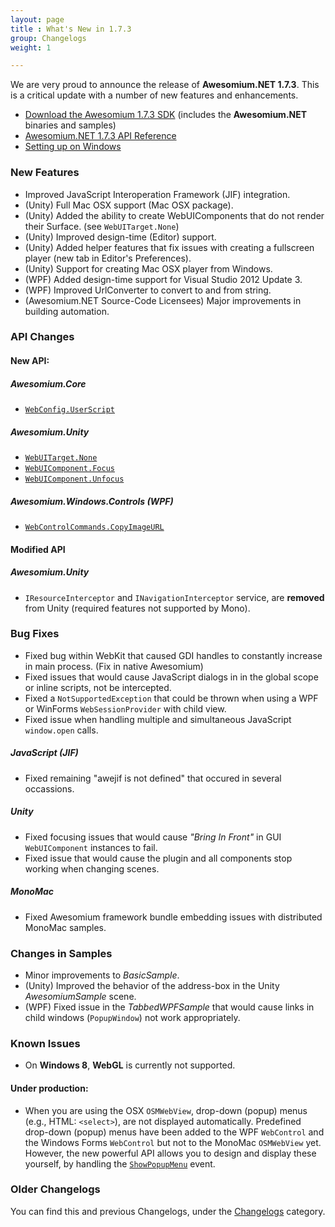```yaml
---
layout: page
title : What's New in 1.7.3
group: Changelogs
weight: 1

---
```


We are very proud to announce the release of **Awesomium.NET 1.7.3**. This is a critical update with a number of new features and enhancements.

* [Download the Awesomium 1.7.3 SDK](http://www.awesomium.com/download) (includes the **Awesomium.NET** binaries and samples)
* [Awesomium.NET 1.7.3 API Reference](http://docs.awesomium.net)
* [Setting up on Windows](http://wiki.awesomium.net/getting-started/setting-up-on-windows.html)


### New Features

* Improved JavaScript Interoperation Framework (JIF) integration.
* (Unity) Full Mac OSX support (Mac OSX package).
* (Unity) Added the ability to create WebUIComponents that do not render their Surface. (see `WebUITarget.None`)
* (Unity) Improved design-time (Editor) support.
* (Unity) Added helper features that fix issues with creating a fullscreen player (new tab in Editor's Preferences).
* (Unity) Support for creating Mac OSX player from Windows.
* (WPF) Added design-time support for Visual Studio 2012 Update 3.
* (WPF) Improved UrlConverter to convert to and from string.
* (Awesomium.NET Source-Code Licensees) Major improvements in building automation.


### API Changes


#### New API:

##### *Awesomium.Core*

* [`WebConfig.UserScript`](http://docs.awesomium.net/?tc=T_Awesomium_Core_WebConfig_UserScript)

##### *Awesomium.Unity*

* [`WebUITarget.None`](http://docs.awesomium.net/unity/?tc=T_Awesomium_Unity_WebUITarget)
* [`WebUIComponent.Focus`](http://docs.awesomium.net/unity/?tc=M_Awesomium_Unity_WebUIComponent_Focus)
* [`WebUIComponent.Unfocus`](http://docs.awesomium.net/unity/?tc=M_Awesomium_Unity_WebUIComponent_Unfocus)

##### *Awesomium.Windows.Controls* (WPF)

* [`WebControlCommands.CopyImageURL`](http://docs.awesomium.net/?tc=P_Awesomium_Windows_Controls_WebControlCommands_CopyImageURL)


#### Modified API

##### *Awesomium.Unity*

* `IResourceInterceptor` and `INavigationInterceptor` service, are **removed** from Unity (required features not supported by Mono).


### Bug Fixes

* Fixed bug within WebKit that caused GDI handles to constantly increase in main process. (Fix in native Awesomium)
* Fixed issues that would cause JavaScript dialogs in in the global scope or inline scripts, not be intercepted.
* Fixed a `NotSupportedException` that could be thrown when using a WPF or WinForms `WebSessionProvider` with child view.
* Fixed issue when handling multiple and simultaneous JavaScript `window.open` calls.

##### JavaScript (JIF)

* Fixed remaining "awejif is not defined" that occured in several occassions.

##### Unity

* Fixed focusing issues that would cause *"Bring In Front"* in GUI `WebUIComponent` instances to fail.
* Fixed issue that would cause the plugin and all components stop working when changing scenes.

##### MonoMac

* Fixed Awesomium framework bundle embedding issues with distributed MonoMac samples.


### Changes in Samples

* Minor improvements to *BasicSample*.
* (Unity) Improved the behavior of the address-box in the Unity *AwesomiumSample* scene.
* (WPF) Fixed issue in the *TabbedWPFSample* that would cause links in child windows (`PopupWindow`) not work appropriately.


### Known Issues

* On **Windows 8**, **WebGL** is currently not supported.


#### Under production:

* When you are using the OSX `OSMWebView`, drop-down (popup) menus (e.g., HTML: `<select>`), are not displayed automatically. Predefined drop-down (popup) menus have been added to the WPF `WebControl` and the Windows Forms `WebControl` but not to the MonoMac `OSMWebView` yet. However, the new powerful API allows you to design and display these yourself, by handling the [`ShowPopupMenu`](http://docs.awesomium.net/?tc=E_Awesomium_Core_IWebView_ShowPopupMenu) event.


### Older Changelogs

You can find this and previous Changelogs, under the [Changelogs](http://wiki.awesomium.net/changelogs/) category.
